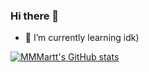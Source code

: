 ### Hi there 👋

<!--
**MMMartt/MMMartt** is a ✨ _special_ ✨ repository because its `README.md` (this file) appears on your GitHub profile.

Here are some ideas to get you started:

- 🔭 I’m currently working on ...
- 🌱 I’m currently learning ...
- 👯 I’m looking to collaborate on ...
- 🤔 I’m looking for help with ...
- 💬 Ask me about ...
- 📫 How to reach me: ...
- 😄 Pronouns: ...
- ⚡ Fun fact: ...
-->

- 🌱 I’m currently learning idk)

[![MMMartt's GitHub stats](https://github-readme-stats.vercel.app/api?username=mmmartt)](https://github.com/anuraghazra/github-readme-stats)

